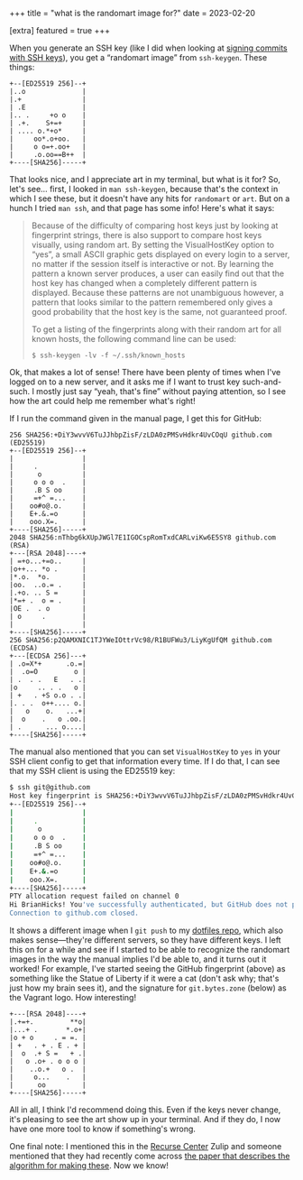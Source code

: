 +++
title = "what is the randomart image for?"
date = 2023-02-20

[extra]
featured = true
+++

When you generate an SSH key (like I did when looking at [signing commits with SSH keys](@/posts/signing-commits-with-SSH-keys.md)), you get a “randomart image” from `ssh-keygen`. These things:

```
+--[ED25519 256]--+
|..o              |
|.+               |
| .E              |
|.. .     +o o    |
| .+.    S+=+     |
| .... o.*+o*     |
|     oo*.o+oo.   |
|     o o=+.oo+   |
|     .o.oo==B++  |
+----[SHA256]-----+
```

That looks nice, and I appreciate art in my terminal, but what is it for? So, let's see… first, I looked in `man ssh-keygen`, because that's the context in which I see these, but it doesn't have any hits for `randomart` or `art`. But on a hunch I tried `man ssh`, and that page has some info! Here's what it says:

> Because of the difficulty of comparing host keys just by looking at fingerprint strings, there is also support to compare host keys visually, using random art.  By setting the VisualHostKey option to “yes”, a small ASCII graphic gets displayed on every login to a server, no matter if the session itself is interactive or not.  By learning the pattern a known server produces, a user can easily find out that the host key has changed when a completely different pattern is displayed.  Because these patterns are not unambiguous however, a pattern that looks similar to the pattern remembered only gives a good probability that the host key is the same, not guaranteed proof.
> 
> To get a listing of the fingerprints along with their random art for all known hosts, the following command line can be used:
>
>     $ ssh-keygen -lv -f ~/.ssh/known_hosts

Ok, that makes a lot of sense! There have been plenty of times when I've logged on to a new server, and it asks me if I want to trust key such-and-such. I mostly just say “yeah, that's fine” without paying attention, so I see how the art could help me remember what's right!

If I run the command given in the manual page, I get this for GitHub:

```
256 SHA256:+DiY3wvvV6TuJJhbpZisF/zLDA0zPMSvHdkr4UvCOqU github.com (ED25519)
+--[ED25519 256]--+
|                 |
|     .           |
|      o          |
|     o o o  .    |
|     .B S oo     |
|     =+^ =...    |
|    oo#o@.o.     |
|    E+.&.=o      |
|    ooo.X=.      |
+----[SHA256]-----+
2048 SHA256:nThbg6kXUpJWGl7E1IGOCspRomTxdCARLviKw6E5SY8 github.com (RSA)
+---[RSA 2048]----+
| =+o...+=o..     |
|o++... *o .      |
|*.o.  *o.        |
|oo.  ..o.= .     |
|.+o. .. S =      |
|*=+ .  o = .     |
|OE .  . o        |
| o     .         |
|                 |
+----[SHA256]-----+
256 SHA256:p2QAMXNIC1TJYWeIOttrVc98/R1BUFWu3/LiyKgUfQM github.com (ECDSA)
+---[ECDSA 256]---+
| .o=X*+      .o.=|
|  .o=O         o |
| .  . .   E   . .|
|o     .. . .   o |
| +   . +S o.o . .|
|. . .  o++.... o.|
|   o    o.   ...+|
|  o    .   o .oo.|
| .      ... o....|
+----[SHA256]-----+
```

The manual also mentioned that you can set `VisualHostKey` to `yes` in your SSH client config to get that information every time. If I do that, I can see that my SSH client is using the ED25519 key:

```bash
$ ssh git@github.com
Host key fingerprint is SHA256:+DiY3wvvV6TuJJhbpZisF/zLDA0zPMSvHdkr4UvCOqU
+--[ED25519 256]--+
|                 |
|     .           |
|      o          |
|     o o o  .    |
|     .B S oo     |
|     =+^ =...    |
|    oo#o@.o.     |
|    E+.&.=o      |
|    ooo.X=.      |
+----[SHA256]-----+
PTY allocation request failed on channel 0
Hi BrianHicks! You've successfully authenticated, but GitHub does not provide shell access.
Connection to github.com closed.
```

It shows a different image when I `git push` to my [dotfiles repo](https://git.bytes.zone/brian/dotfiles.nix), which also makes sense—they're different servers, so they have different keys. I left this on for a while and see if I started to be able to recognize the randomart images in the way the manual implies I'd be able to, and it turns out it worked! For example, I've started seeing the GitHub fingerprint (above) as something like the Statue of Liberty if it were a cat (don't ask why; that's just how my brain sees it), and the signature for `git.bytes.zone` (below) as the Vagrant logo. How interesting!

```
+---[RSA 2048]----+
|.+=+.         **o|
|...+ .       *.o+|
|o + o     . = =. |
| +   . + . E . + |
|  o  .+ S =   + .|
|   o .o+ . o o o |
|    ..o.+   o .  |
|     o...    .   |
|      oo         |
+----[SHA256]-----+
```

All in all, I think I'd recommend doing this. Even if the keys never change, it's pleasing to see the art show up in your terminal. And if they do, I now have one more tool to know if something's wrong.

One final note: I mentioned this in the [Recurse Center](https://www.recurse.com/) Zulip and someone mentioned that they had recently come across [the paper that describes the algorithm for making these](http://www.dirk-loss.de/sshvis/drunken_bishop.pdf). Now we know!
